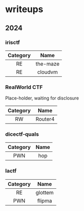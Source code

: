 # writeups

## 2024

### irisctf

| Category |   Name   |
| :------: | :------: |
|    RE    | the-maze |
|    RE    | cloudvm  |

### RealWorld CTF

Place-holder, waiting for disclosure

| Category |   Name   |
| :------: | :------: |
|    RW    | Router4  |


### dicectf-quals

| Category |   Name   |
| :------: | :------: |
|   PWN    | hop      |

### lactf

| Category |   Name   |
| :------: | :------: |
|    RE    | glottem  |
|   PWN    | flipma   |
